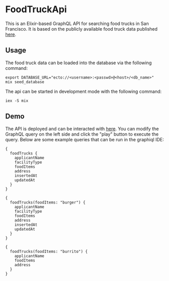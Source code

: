 # FoodTruckApi
This is an Elixir-based GraphQL API for searching food trucks in San Francisco. It is based on
the publicly available food truck data published [here](https://data.sfgov.org/Economy-and-Community/Mobile-Food-Facility-Permit/rqzj-sfat/data).

## Usage
The food truck data can be loaded into the database via the following command:
```
export DATABASE_URL="ecto://<username>:<passwd>@<host>/<db_name>"
mix seed_database
```

The api can be started in development mode with the following command:
```
iex -S mix
```

## Demo
The API is deployed and can be interacted with [here](http://rigel.lapcominc.com:4444/graphiql?query=%7B%0A%20%20foodTrucks(foodItems%3A%20%22tacos%22)%20%7B%0A%20%20%20%20applicantName%0A%20%20%20%20facilityType%0A%20%20%20%20foodItems%0A%20%20%20%20address%0A%20%20%20%20insertedAt%0A%20%20%20%20updatedAt%0A%20%20%7D%0A%7D). You can modify the GraphQL query on the left side and click the "play" button to execute the query. Below are some example queries that can be run in the graphiql IDE:

```
{
  foodTrucks {
    applicantName
    facilityType
    foodItems
    address
    insertedAt
    updatedAt
  }
}
```

```
{
  foodTrucks(foodItems: "burger") {
    applicantName
    facilityType
    foodItems
    address
    insertedAt
    updatedAt
  }
}
```

```
{
  foodTrucks(foodItems: "burrito") {
    applicantName
    foodItems
    address
  }
}
```

